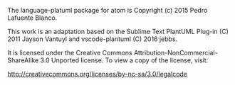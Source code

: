 The language-platuml package for atom is Copyright (c) 2015 Pedro Lafuente Blanco.

This work is an adaptation based on the Sublime Text PlantUML Plug-in (C) 2011 Jayson Vantuyl and
vscode-plantuml (C) 2016 jebbs.

It is licensed under the Creative Commons Attribution-NonCommercial-ShareAlike 3.0 Unported license.  To view a copy of the license, visit:

  http://creativecommons.org/licenses/by-nc-sa/3.0/legalcode
